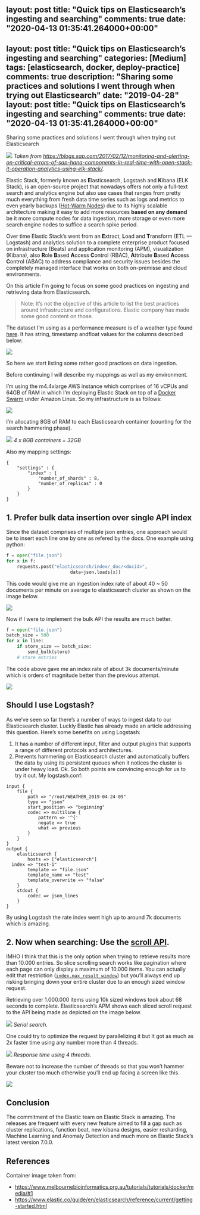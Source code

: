 layout: post
title: "Quick tips on Elasticsearch’s ingesting and searching"
comments: true
date: "2020-04-13 01:35:41.264000+00:00"
---
layout: post
title: "Quick tips on Elasticsearch’s ingesting and searching"
categories: [Medium]
tags: [elasticsearch, docker, deploy-practice]
comments: true
description: "Sharing some practices and solutions I went through when trying out Elasticsearch"
date: "2019-04-28"
layout: post
title: "Quick tips on Elasticsearch’s ingesting and searching"
comments: true
date: "2020-04-13 01:35:41.264000+00:00"
---


Sharing some practices and solutions I went through when trying out Elasticsearch

![](/assets/img/BdWrdY97j_d6ae5ef2ed0207a247e8fa421ebf2750.png)
*Taken from https://blogs.sap.com/2017/02/12/monitoring-and-alerting-on-critical-errors-of-sap-hana-components-in-real-time-with-open-stack-it-operation-analytics-using-elk-stack/.*

Elastic Stack, formerly known as **E**lasticsearch, **L**ogstash and **K**ibana (ELK Stack), is an open-source project that nowadays offers not only a full-text search and analytics engine but also use cases that ranges from pretty much everything from fresh data time series such as logs and metrics to even yearly backups ([Hot-Warm Nodes](https://www.elastic.co/blog/sizing-hot-warm-architectures-for-logging-and-metrics-in-the-elasticsearch-service-on-elastic-cloud)) due to its highly scalable architecture making it easy to add more resources **based on any demand** be it more compute nodes for data ingestion, more storage or even more search engine nodes to suffice a search spike period.

Over time Elastic Stack’s went from an **E**xtract, **L**oad and **T**ransform (ETL — Logstash) and analytics solution to a complete enterprise product focused on infrastructure (Beats) and application monitoring (APM), visualization (Kibana), also **R**ole **B**ased **A**ccess **C**ontrol (RBAC), **A**ttribute **B**ased **A**ccess **C**ontrol (ABAC) to address compliance and security issues besides the completely managed interface that works on both on-premisse and cloud environments.

On this article I’m going to focus on some good practices on ingesting and retrieving data from Elasticsearch.

> Note: It’s not the objective of this article to list the best practices around infrastructure and configurations. Elastic company has made some good content on those.

The dataset I’m using as a performance measure is of a weather type found [here](https://files.pushshift.io/weather/hourly/). It has string, timestamp andfloat values for the columns described below:

![](/assets/img/BdWrdY97j_570168cfc719c8ac51ce124244401afe.png)

So here we start listing some rather good practices on data ingestion.

Before continuing I will describe my mappings as well as my environment.

I’m using the m4.4xlarge AWS instance which comprises of 16 vCPUs and 64GB of RAM in which I’m deploying Elastic Stack on top of a [Docker Swarm](https://docs.docker.com/engine/swarm/) under Amazon Linux. So my infrastructure is as follows:

![](/assets/img/BdWrdY97j_bdc24febd4191679b0b75b7f07ff738c.png)

I’m allocating 8GB of RAM to each Elasticsearch container (counting for the search hammering phase).

![](/assets/img/BdWrdY97j_1df1e8143a14d8767eb6d75019fa6dc7.png)
*4 x 8GB containers = 32GB*

Also my mapping settings:
```
{
    "settings" : {
        "index" : {
            "number_of_shards" : 8, 
            "number_of_replicas" : 0 
        }
    }
}
```

## 1. Prefer bulk data insertion over single API index
Since the dataset comprises of multiple json entries, one approach would be to insert each line one by one as refered by the docs. One example using python:
```python
f = open("file.json")
for x in f:
    requests.post("elasticsearch/index/_doc/<docid>",
                        data=json.loads(x))
```

This code would give me an ingestion index rate of about 40 ~ 50 documents per minute on average to elasticsearch cluster as shown on the image below.

![](/assets/img/BdWrdY97j_c32019ef0b667200670ebe387a3a0d83.png)

Now if I were to implement the bulk API the results are much better.
```python
f = open("file.json")
batch_size = 500
for x in line:
    if store_size == batch_size:
        send_bulk(store)
    # store entries
```

The code above gave me an index rate of about 3k documents/minute which is orders of magnitude better than the previous attempt.

![](/assets/img/BdWrdY97j_616298e28279cf42e756c0775cf3d880.png)

## Should I use Logstash?
As we’ve seen so far there’s a number of ways to ingest data to our Elasticsearch cluster. Luckly Elastic has already made an article addressing this question. Here’s some benefits on using Logstash:
1. It has a number of different input, filter and output plugins that supports a range of different protocols and architectures.
2. Prevents hammering on Elasticsearch cluster and automatically buffers the data by using its persistent queues when it notices the cluster is under heavy load.
Ok. So both points are convincing enough for us to try it out. My logstash.conf:
```
input {
    file {
        path => "/root/WEATHER_2019-04-24-09"
        type => "json"
        start_position => "beginning"
        codec => multiline {
            pattern => '^{'
            negate => true
            what => previous
        }
    }
}
output {
    elasticsearch {
        hosts => ["elasticsearch"]
  index => "test-1"
        template => "file.json"
        template_name => "test"
        template_overwrite => "false"
    }
    stdout {
        codec => json_lines
    }
}
```

By using Logstash the rate index went high up to around 7k documents which is amazing.

## 2. Now when searching: Use the [scroll API](https://www.elastic.co/guide/en/elasticsearch/reference/current/search-request-scroll.html).
IMHO I think that this is the only option when trying to retrieve results more than 10.000 entries. So slice scrolling search works like pagination where each page can only display a maximum of 10.000 items. You can actually edit that restriction ([`index.max_result_window`](https://www.elastic.co/guide/en/elasticsearch/reference/5.1/index-modules.html#dynamic-index-settings)) but you’ll always end up risking bringing down your entire cluster due to an enough sized window request.

Retrieving over 1.000.000 items using 10k sized windows took about 68 seconds to complete. Elasticsearch’s APM shows each sliced scroll request to the API being made as depicted on the image below.

![](/assets/img/BdWrdY97j_cfc087cccb27756dd6f1d406c65fcc0e.png)
*Serial search.*

One could try to optimize the request by parallelizing it but It got as much as 2x faster time using any number more than 4 threads.

![](/assets/img/BdWrdY97j_32c7fa1c90a7d22df6315ed07ba657fc.png)
*Response time using 4 threads.*

Beware not to increase the number of threads so that you won’t hammer your cluster too much otherwise you’ll end up facing a screen like this.

![](/assets/img/BdWrdY97j_b7a256002bafc2d37001e3b755ff2f31.png)

## Conclusion
The commitment of the Elastic team on Elastic Stack is amazing. The releases are frequent with every new feature aimed to fill a gap such as cluster replications, function beat, new kibana designs, easier resharding, Machine Learning and Anomaly Detection and much more on Elastic Stack’s latest version 7.0.0.
    
## References
Container image taken from:
* https://www.melbournebioinformatics.org.au/tutorials/tutorials/docker/media/#1
* https://www.elastic.co/guide/en/elasticsearch/reference/current/getting-started.html




